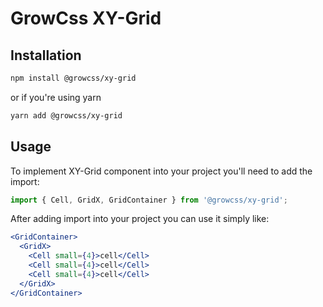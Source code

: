# GrowCss XY-Grid

## Installation

```bash
npm install @growcss/xy-grid
```

or if you're using yarn

```bash
yarn add @growcss/xy-grid
```

## Usage

To implement XY-Grid component into your project you'll need to add the import:

```js
import { Cell, GridX, GridContainer } from '@growcss/xy-grid';
```

After adding import into your project you can use it simply like:

```jsx
<GridContainer>
  <GridX>
    <Cell small={4}>cell</Cell>
    <Cell small={4}>cell</Cell>
    <Cell small={4}>cell</Cell>
  </GridX>
</GridContainer>
```
